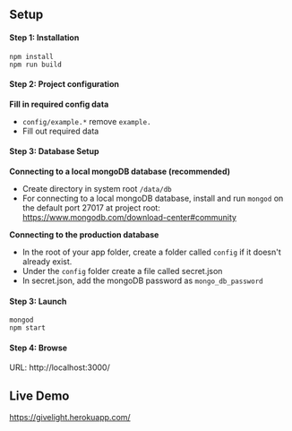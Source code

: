 ## Setup

#### Step 1: Installation
```
npm install
npm run build
```
#### Step 2: Project configuration
**Fill in required config data**
 - `config/example.*` remove `example.`
 - Fill out required data

#### Step 3: Database Setup
**Connecting to a local mongoDB database (recommended)**
 - Create directory in system root `/data/db`
 - For connecting to a local mongoDB database, install and run `mongod` on the default port 27017 at project root: https://www.mongodb.com/download-center#community

**Connecting to the production database**
 - In the root of your app folder, create a folder called `config` if it doesn't already exist.
 - Under the `config` folder create a file called secret.json
 - In secret.json, add the mongoDB password as `mongo_db_password`

#### Step 3: Launch
```
mongod
npm start
```

#### Step 4: Browse
URL: http://localhost:3000/

## Live Demo
https://givelight.herokuapp.com/
